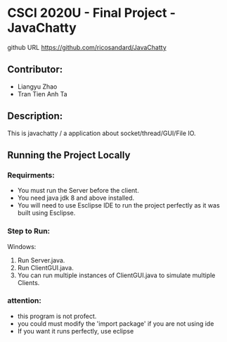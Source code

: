 # CSCI 2020U - Final Project - JavaChatty
github URL https://github.com/ricosandard/JavaChatty

## Contributor:
- Liangyu Zhao
- Tran Tien Anh Ta

## Description:
This is javachatty / a application about socket/thread/GUI/File IO.


## Running the Project Locally
### Requirments:
- You must run the Server before the client.
- You need java jdk 8 and above installed.
- You will need to use Esclipse IDE to run the project perfectly as it was built using Esclipse.

### Step to Run:
Windows:
1. Run Server.java.
2. Run ClientGUI.java.
3. You can run multiple instances of ClientGUI.java to simulate multiple Clients.

### attention:
- this program is not profect.
- you could must modify the 'import package' if you are not using ide
- If you want it runs perfectly, use eclipse
